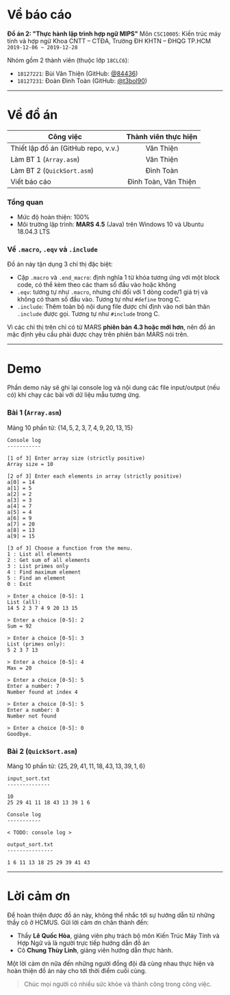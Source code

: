 # Về báo cáo

**Đồ án 2: "Thực hành lập trình hợp ngữ MIPS"**
Môn `CSC10005`: Kiến trúc máy tính và hợp ngữ
Khoa CNTT – CTĐA, Trường ĐH KHTN – ĐHQG TP.HCM
`2019-12-06 ~ 2019-12-28`

Nhóm gồm 2 thành viên (thuộc lớp `18CLC6`):

-   `18127221`: Bùi Văn Thiện (GitHub: [@84436](https://github.com/84436))
-   `18127231`: Đoàn Đình Toàn (GitHub: [@t3bol90](https://github.com/t3bol90))



---



# Về đồ án

| Công việc                           | Thành viên thực hiện |
| ----------------------------------- | :------------------: |
| Thiết lập đồ án (GitHub repo, v.v.) |      Văn Thiện       |
| Làm BT 1 (`Array.asm`)              |      Văn Thiện       |
| Làm BT 2 (`QuickSort.asm`)          |      Đình Toàn       |
| Viết báo cáo                        | Đình Toàn, Văn Thiện |



### Tổng quan

-   Mức độ hoàn thiện: 100%
-   Môi trường lập trình: **MARS 4.5** (Java) trên Windows 10 và Ubuntu 18.04.3 LTS



### Về `.macro`, `.eqv` và `.include`

Đồ án này tận dụng 3 chỉ thị đặc biệt:

-   Cặp `.macro` và `.end_macro`: định nghĩa 1 từ khóa tương ứng với một block code, có thể kèm theo các tham số đầu vào hoặc không
-   `.eqv`: tương tự như `.macro`, nhưng chỉ đối với 1 dòng code/1 giá trị và không có tham số đầu vào. Tương tự như `#define` trong C.
-   `.include`: Thêm toàn bộ nội dung file được chỉ định vào nơi bản thân `.include` được gọi. Tương tự như `#include` trong C.

Vì các chỉ thị trên chỉ có từ MARS **phiên bản 4.3 hoặc mới hơn**, nên đồ án mặc định yêu cầu phải được chạy trên phiên bản MARS nói trên.



---



# Demo

Phần demo này sẽ ghi lại console log và nội dung các file input/output (nếu có) khi chạy các bài với dữ liệu mẫu tương ứng.



### Bài 1 (`Array.asm`)

Mảng 10 phần tử: $\{ 14, 5, 2, 3, 7, 4, 9, 20, 13, 15 \}$


```
Console log
-----------

[1 of 3] Enter array size (strictly positive)
Array size = 10

[2 of 3] Enter each elements in array (strictly positive)
a[0] = 14
a[1] = 5
a[2] = 2
a[3] = 3
a[4] = 7
a[5] = 4
a[6] = 9
a[7] = 20
a[8] = 13
a[9] = 15

[3 of 3] Choose a function from the menu.
1 : List all elements
2 : Get sum of all elements
3 : List primes only
4 : Find maximum element
5 : Find an element
0 : Exit

> Enter a choice [0-5]: 1
List (all):
14 5 2 3 7 4 9 20 13 15

> Enter a choice [0-5]: 2
Sum = 92

> Enter a choice [0-5]: 3
List (primes only):
5 2 3 7 13

> Enter a choice [0-5]: 4
Max = 20

> Enter a choice [0-5]: 5
Enter a number: 7
Number found at index 4

> Enter a choice [0-5]: 5
Enter a number: 8
Number not found

> Enter a choice [0-5]: 0
Goodbye.
```



### Bài 2 (`QuickSort.asm`)

Mảng 10 phần tử: $\{ 25, 29, 41, 11, 18, 43, 13, 39, 1, 6 \}$

```
input_sort.txt
--------------

10
25 29 41 11 18 43 13 39 1 6
```

```
Console log
-----------

< TODO: console log >
```

```
output_sort.txt
---------------

1 6 11 13 18 25 29 39 41 43 
```



---



# Lời cảm ơn
Để hoàn thiện được đồ án này, không thể nhắc tới sự hướng dẫn từ những thầy cô ở HCMUS. Gửi lời cảm ơn chân thành đến:

-   Thầy **Lê Quốc Hòa**, giảng viên phụ trách bộ môn Kiến Trúc Máy Tính và Hợp Ngữ và là người trực tiếp hướng dẫn đồ án
-   Cô **Chung Thùy Linh**, giảng viên hướng dẫn thực hành.

Một lời cảm ơn nữa đến những người đồng đội đã cùng nhau thực hiện và hoàn thiện đồ án này cho tới thời điểm cuối cùng.

> Chúc mọi người có nhiều sức khỏe và thành công trong công việc.

